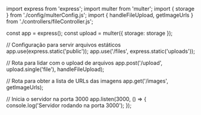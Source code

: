 import express from 'express';
import multer from 'multer';
import { storage } from './config/multerConfig.js';
import { handleFileUpload, getImageUrls } from './controllers/fileController.js';

const app = express();
const upload = multer({ storage: storage });

// Configuração para servir arquivos estáticos
app.use(express.static('public'));
app.use('/files', express.static('uploads'));

// Rota para lidar com o upload de arquivos
app.post('/upload', upload.single('file'), handleFileUpload);

// Rota para obter a lista de URLs das imagens
app.get('/images', getImageUrls);

// Inicia o servidor na porta 3000
app.listen(3000, () => {
    console.log('Servidor rodando na porta 3000');
});
